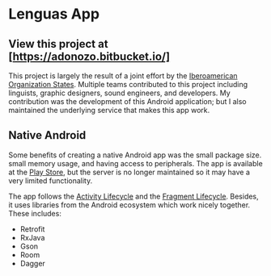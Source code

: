 # Lenguas App #

## View this project at [https://adonozo.bitbucket.io/]

This project is largely the result of a joint effort by the [Iberoamerican Organization States](https://oei.int/oficinas/bolivia). Multiple teams contributed to this project including linguists, graphic designers, sound engineers, and developers. My contribution was the development of this Android application; but I also maintained the underlying service that makes this app work.

## Native Android ##
Some benefits of creating a native Android app was the small package size. small memory usage, and having access to peripherals. The app is available at the [Play Store](https://play.google.com/store/apps/details?id=bo.oei.lenguas.lenguas), but the server is no longer maintained so it may have a very limited functionality.

The app follows the [Activity Lifecycle](https://developer.android.com/guide/components/activities/activity-lifecycle) and the [Fragment Lifecycle](https://developer.android.com/guide/fragments/lifecycle). Besides, it uses libraries from the Android ecosystem which work nicely together. These includes:
  -  Retrofit
  -  RxJava
  -  Gson
  -  Room
  -  Dagger
